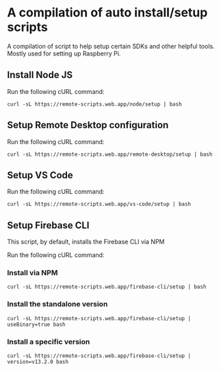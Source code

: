 # A compilation of auto install/setup scripts

A compilation of script to help setup certain SDKs and other helpful tools. Mostly used for setting up Raspberry Pi.

## Install Node JS

Run the following cURL command:

```shell
curl -sL https://remote-scripts.web.app/node/setup | bash
```

## Setup Remote Desktop configuration

Run the following cURL command:

```shell
curl -sL https://remote-scripts.web.app/remote-desktop/setup | bash
```

## Setup VS Code

Run the following cURL command:

```shell
curl -sL https://remote-scripts.web.app/vs-code/setup | bash
```

## Setup Firebase CLI

This script, by default, installs the Firebase CLI via NPM

Run the following cURL command:

### Install via NPM

```shell
curl -sL https://remote-scripts.web.app/firebase-cli/setup | bash
```

### Install the standalone version

```shell
curl -sL https://remote-scripts.web.app/firebase-cli/setup | useBinary=true bash
```

### Install a specific version

```shell
curl -sL https://remote-scripts.web.app/firebase-cli/setup | version=v13.2.0 bash
```
